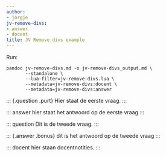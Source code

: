 ```yaml
---
author:
- jorgje
jv-remove-divs:
- answer
- docent
title: JV Remove divs example
---
```


Run:

    pandoc jv-remove-divs.md -o jv-remove-divs_output.md \
           --standalone \
           --lua-filter=jv-remove-divs.lua \
           --metadata=jv-remove-divs:docent \
           --metadata=jv-remove-divs:answer

::: {.question .purt}
Hier staat de eerste vraag. 
:::

::: answer
hier staat het antwoord op de eerste vraag
:::

::: question
Dit is de tweede vraag.
:::

::: {.answer .bonus}
dit is het antwoord op de tweede vraag
:::

::: docent
hier staan docentnotities.
:::
